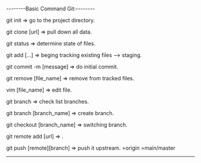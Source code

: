 --------Basic Command Git:--------

git init  => go to the project directory.

git clone [url]  => pull down all data.

git status  => determine state of files.


git add [...]  => beging tracking existing files --> staging.

git commit -m [message]  => do initial commit.

git remove [file_name]  => remove from tracked files.

vim [file_name]  => edit file.


git branch  => check list branches.

git branch [branch_name]  => create branch.

git checkout [branch_name]  => switching branch.


git remote add [url] => .

git push [remote][branch]  => push it upstream.
         =origin =main/master

----------------------------------
